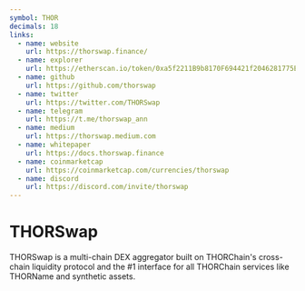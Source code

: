 ```yaml
---
symbol: THOR
decimals: 18
links:
  - name: website
    url: https://thorswap.finance/
  - name: explorer
    url: https://etherscan.io/token/0xa5f2211B9b8170F694421f2046281775E8468044
  - name: github
    url: https://github.com/thorswap
  - name: twitter
    url: https://twitter.com/THORSwap
  - name: telegram
    url: https://t.me/thorswap_ann
  - name: medium
    url: https://thorswap.medium.com
  - name: whitepaper
    url: https://docs.thorswap.finance
  - name: coinmarketcap
    url: https://coinmarketcap.com/currencies/thorswap
  - name: discord
    url: https://discord.com/invite/thorswap
---
```


# THORSwap

THORSwap is a multi-chain DEX aggregator built on THORChain's cross-chain liquidity protocol and the #1 interface for all THORChain services like THORName and synthetic assets.
